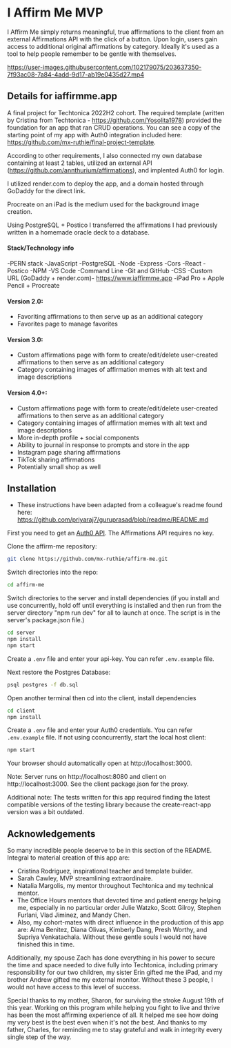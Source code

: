 # I Affirm Me MVP
I Affirm Me simply returns meaningful, true affirmations to the client from an external Affirmations API with the click of a button. Upon login, users gain access to additional original affirmations by category. Ideally it's used as a tool to help people remember to be gentle with themselves.


https://user-images.githubusercontent.com/102179075/203637350-7f93ac08-7a84-4add-9d17-ab19e0435d27.mp4


## Details for iaffirmme.app
A final project for Techtonica 2022H2 cohort. The required template (written by Cristina from Techtonica - https://github.com/Yosolita1978) provided the foundation for an app that ran CRUD operations. You can see a copy of the starting point of my app with Auth0 integration included here: https://github.com/mx-ruthie/final-project-template. 

According to other requirements, I also connected my own database containing at least 2 tables, utilized an external API (https://github.com/annthurium/affirmations), and implented Auth0 for login. 

I utilized render.com to deploy the app, and a domain hosted through GoDaddy for the direct link.

Procreate on an iPad is the medium used for the background image creation.

Using PostgreSQL + Postico I transferred the affirmations I had previously written in a homemade oracle deck to a database.

#### Stack/Technology info
  -PERN stack
  -JavaScript
  -PostgreSQL
  -Node
  -Express
  -Cors
  -React
  -Postico
  -NPM
  -VS Code
  -Command Line
  -Git and GitHub
  -CSS
  -Custom URL (GoDaddy + render.com)- https://www.iaffirmme.app	
  -iPad Pro + Apple Pencil + Procreate

#### Version 2.0:
  - Favoriting affirmations to then serve up as an additional category 
  - Favorites page to manage favorites
  
#### Version 3.0:
  - Custom affirmations page with form to create/edit/delete user-created affirmations to then serve as an additional category
  - Category containing images of affirmation memes with alt text and image descriptions    

#### Version 4.0+:
  - Custom affirmations page with form to create/edit/delete user-created affirmations to then serve as an additional category
  - Category containing images of affirmation memes with alt text and image descriptions    
  - More in-depth profile + social components
  - Ability to journal in response to prompts and store in the app
  - Instagram page sharing affirmations
  - TikTok sharing affirmations
  - Potentially small shop as well

## Installation
- These instructions have been adapted from a colleague's readme found here: https://github.com/priyaraj7/guruprasad/blob/readme/README.md


First you need to get an [Auth0 API](https://auth0.com/). The Affirmations API requires no key.

Clone the affirm-me repository:

```bash
git clone https://github.com/mx-ruthie/affirm-me.git
```

Switch directories into the repo:

```bash
cd affirm-me
```

Switch directories to the server and install dependencies
(if you install and use concurrently, hold off until everything is installed and then run from the server directory "npm run dev" for all to launch at once. The script is in the server's package.json file.)

```bash
cd server
npm install
npm start 
```

Create a `.env` file and enter your api-key. You can refer `.env.example` file.

Next restore the Postgres Database:

```bash
psql postgres -f db.sql
```

Open another terminal then cd into the client, install dependencies

```bash
cd client
npm install
```

Create a `.env` file and enter your Auth0 credentials. You can refer `.env.example` file.
If not using cconcurrently, start the local host client:

```bash
npm start
```

Your browser should automatically open at http://localhost:3000.

Note:
Server runs on http://localhost:8080 and client on http://localhost:3000. See the client package.json for the proxy.

Additional note: The tests written for this app required finding the latest compatible versions of the testing library because the create-react-app version was a bit outdated.

## Acknowledgements

 So many incredible people deserve to be in this section of the README. Integral to material creation of this app are:

 - Cristina Rodriguez, inspirational teacher and template builder.
 - Sarah Cawley, MVP streamlining extraordinaire.
 - Natalia Margolis, my mentor throughout Techtonica and my technical mentor.
 - The Office Hours mentors that devoted time and patient energy helping me, especially in no particular order Julie Watzko, Scott Gilroy, Stephen Furlani, Vlad Jiminez, and Mandy Chen.
 - Also, my cohort-mates with direct influence in the production of this app are: Alma Benitez, Diana Olivas, Kimberly Dang, Presh Worthy, and Supriya Venkatachala. Without these gentle souls I would not have finished this in time. 
 
 
Additionally, my spouse Zach has done everything in his power to secure the time and space needed to dive fully into Techtonica, including primary responsibility for our two children, my sister Erin gifted me the iPad, and my brother Andrew gifted me my external monitor. Without these 3 people, I would not have access to this level of success. 

Special thanks to my mother, Sharon, for surviving the stroke August 19th of this year. Working on this program while helping you fight to live and thrive has been the most affirming experience of all. It helped me see how doing my very best is the best even when it's not *the* best. And thanks to my father, Charles, for reminding me to stay grateful and walk in integrity every single step of the way. 


